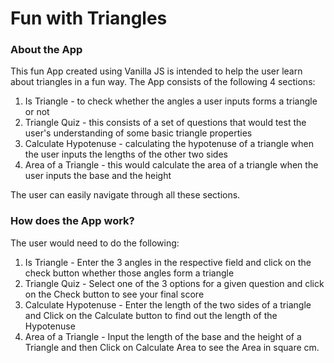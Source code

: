 # Fun with Triangles
### About the App

This fun App created using Vanilla JS is intended to help the user learn about triangles in a fun way. The App consists of the following 4 sections:

1. Is Triangle - to check whether the angles a user inputs forms a triangle or not
2. Triangle Quiz - this consists of a set of questions that would test the user's understanding of some basic triangle properties
3. Calculate Hypotenuse - calculating the hypotenuse of a triangle when the user inputs the lengths of the other two sides
4. Area of a Triangle - this would calculate the area of a triangle when the user inputs the base and the height

The user can easily navigate through all these sections. 

### How does the App work?

The user would need to do the following: 

1. Is Triangle - Enter the 3 angles in the respective field and click on the check button whether those angles form a triangle
2. Triangle Quiz - Select one of the 3 options for a given question and click on the Check button to see your final score
3. Calculate Hypotenuse - Enter the length of the two sides of a triangle and Click on the Calculate button to find out the length of the Hypotenuse
4. Area of a Triangle - Input the length of the base and the height of a Triangle and then Click on Calculate Area to see the Area in square cm. 



